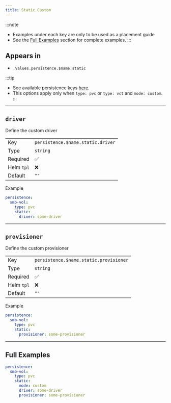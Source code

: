 ```yaml
---
title: Static Custom
---
```


:::note
- Examples under each key are only to be used as a placement guide
- See the [Full Examples](#full-examples) section for complete examples.
:::

## Appears in

- `.Values.persistence.$name.static`

:::tip
- See available persistence keys [here](./index.md).
- This options apply only when `type: pvc` or `type: vct` and `mode: custom`.
:::

---

## `driver`

Define the custom driver

|            |                                   |
| ---------- | --------------------------------- |
| Key        | `persistence.$name.static.driver` |
| Type       | `string`                          |
| Required   | ✅                                |
| Helm `tpl` | ❌                                |
| Default    | `""`                              |

Example

```yaml
persistence:
  smb-vol:
    type: pvc
    static:
      driver: some-driver
```

---

## `provisioner`

Define the custom provisioner

|            |                                        |
| ---------- | -------------------------------------- |
| Key        | `persistence.$name.static.provisioner` |
| Type       | `string`                               |
| Required   | ✅                                     |
| Helm `tpl` | ❌                                     |
| Default    | `""`                                   |

Example

```yaml
persistence:
  smb-vol:
    type: pvc
    static:
      provisioner: some-provisioner
```

---

## Full Examples

```yaml
persistence:
  smb-vol:
    type: pvc
    static:
      mode: custom
      driver: some-driver
      provisioner: some-provisioner
```

